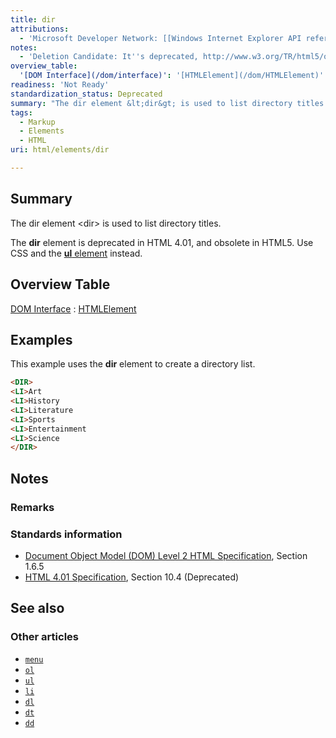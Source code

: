 ```yaml
---
title: dir
attributions:
  - 'Microsoft Developer Network: [[Windows Internet Explorer API reference](http://msdn.microsoft.com/en-us/library/ie/hh828809%28v=vs.85%29.aspx) Article]'
notes:
  - 'Deletion Candidate: It''s deprecated, http://www.w3.org/TR/html5/obsolete.html#non-conforming-features'
overview_table:
  '[DOM Interface](/dom/interface)': '[HTMLElement](/dom/HTMLElement)'
readiness: 'Not Ready'
standardization_status: Deprecated
summary: "The dir element &lt;dir&gt; is used to list directory titles.\n"
tags:
  - Markup
  - Elements
  - HTML
uri: html/elements/dir

---
```

## <span>Summary</span>

The dir element &lt;dir&gt; is used to list directory titles.

The **dir** element is deprecated in HTML 4.01, and obsolete in HTML5. Use CSS and the [**ul** element](/html/elements/ul) instead.

## <span>Overview Table</span>

[DOM Interface](/dom/interface)
:   [HTMLElement](/dom/HTMLElement)

## <span>Examples</span>

This example uses the **dir** element to create a directory list.

``` html
<DIR>
<LI>Art
<LI>History
<LI>Literature
<LI>Sports
<LI>Entertainment
<LI>Science
</DIR>
```

## <span>Notes</span>

### <span>Remarks</span>

### <span>Standards information</span>

-   [Document Object Model (DOM) Level 2 HTML Specification](http://go.microsoft.com/fwlink/p/?linkid=196991), Section 1.6.5
-   [HTML 4.01 Specification](http://go.microsoft.com/fwlink/p/?linkid=25320), Section 10.4 (Deprecated)

## <span>See also</span>

### <span>Other articles</span>

-   [`menu`](/html/elements/menu)
-   [`ol`](/html/elements/ol)
-   [`ul`](/html/elements/ul)
-   [`li`](/html/elements/li)
-   [`dl`](/html/elements/dl)
-   [`dt`](/html/elements/dt)
-   [`dd`](/html/elements/dd)
